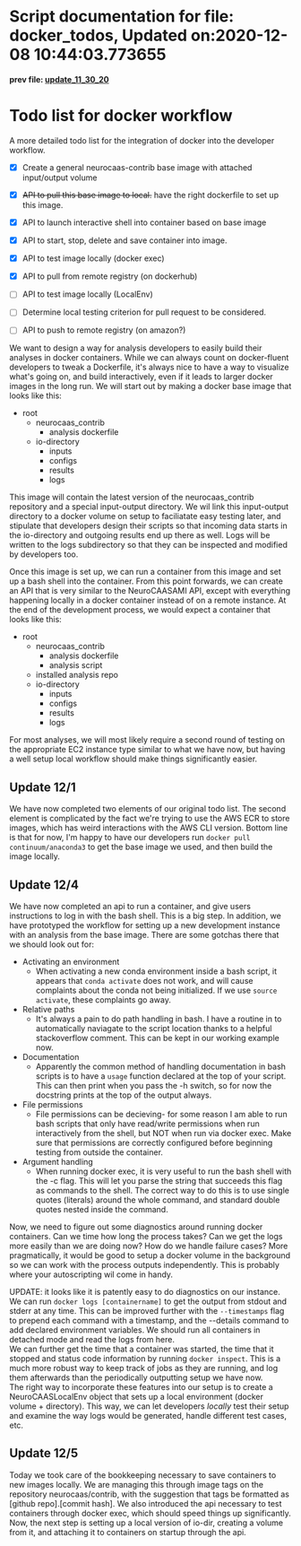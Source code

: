 
Script documentation for file: docker_todos, Updated on:2020-12-08 10:44:03.773655
==================================================================================
 
  
**prev file: [update_11_30_20](./update_11_30_20.md)**
# Todo list for docker workflow
  
A more detailed todo list for the integration of docker into the developer workflow.
- [x] Create a general neurocaas-contrib base image with attached input/output volume
- [x] ~~API to pull this base image to local.~~ have the right dockerfile to set up this image.
- [x] API to launch interactive shell into container based on base image
- [x] API to start, stop, delete and save container into image.
- [x] API to test image locally (docker exec)
- [x] API to pull from remote registry (on dockerhub)
- [ ] API to test image locally (LocalEnv)
- [ ] Determine local testing criterion for pull request to be considered.
- [ ] API to push to remote registry (on amazon?)


We want to design a way for analysis developers to easily build their analyses in docker containers. While we can always count on docker-fluent developers to tweak a Dockerfile, it's always nice to have a way to visualize what's going on, and build interactively, even if it leads to larger docker images in the long run. We will start out by making a docker base image that looks like this:
+ root
    + neurocaas_contrib
        + analysis dockerfile
    + io-directory
        + inputs
        + configs
        + results
        + logs


This image will contain the latest version of the neurocaas_contrib repository and a special input-output directory. We wil link this input-output directory to a docker volume on setup to faciliatate easy testing later, and stipulate that developers design their scripts so that incoming data starts in the io-directory and outgoing results end up there as well. Logs will be written to the logs subdirectory so that they can be inspected and modified by developers too.

Once this image is set up, we can run a container from this image and set up a bash shell into the container. From this point forwards, we can create an API that is very similar to the NeuroCAASAMI API, except with everything happening locally in a docker container instead of on a remote instance. At the end of the development process, we would expect a container that looks like this:
+ root
    + neurocaas_contrib
        + analysis dockerfile
        + analysis script
    + installed analysis repo
    + io-directory
        + inputs
        + configs
        + results
        + logs


For most analyses, we will most likely require a second round of testing on the appropriate EC2 instance type similar to what we have now, but having a well setup local workflow should make things significantly easier.
## Update 12/1


We have now completed two elements of our original todo list. The second element is complicated by the fact we're trying to use the AWS ECR to store images, which has weird interactions with the AWS CLI version. Bottom line is that for now, I'm happy to have our developers run `docker pull continuum/anaconda3` to get the base image we used, and then build the image locally.
## Update 12/4


We have now completed an api to run a container, and give users instructions to log in with the bash shell. This is a big step. In addition, we have prototyped the workflow for setting up a new development instance with an analysis from the base image. There are some gotchas there that we should look out for:
- Activating an environment
    - When activating a new conda environment inside a bash script, it appears that `conda activate` does not work, and will cause complaints about the conda not being initialized. If we use `source activate`, these complaints go away.
- Relative paths
    - It's always a pain to do path handling in bash. I have a routine in to automatically naviagate to the script location thanks to a helpful stackoverflow comment. This can be kept in our working example now.
- Documentation
    - Apparently the common method of handling documentation in bash scripts is to have a `usage` function declared at the top of your script. This can then print when you pass the -h switch, so for now the docstring prints at the top of the output always.
- File permissions
    - File permissions can be decieving- for some reason I am able to run bash scripts that only have read/write permissions when run interactively from the shell, but NOT when run via docker exec. Make sure that permissions are correctly configured before beginning testing from outside the container.
- Argument handling
    - When running docker exec, it is very useful to run the bash shell with the -c flag. This will let you parse the string that succeeds this flag as commands to the shell. The correct way to do this is to use single quotes (literals) around the whole command, and standard double quotes nested inside the command.


Now, we need to figure out some diagnostics around running docker containers. Can we time how long the process takes? Can we get the logs more easily than we are doing now? How do we handle failure cases? More pragmatically, it would be good to setup a docker volume in the background so we can work with the process outputs independently. This is probably where your autoscripting wil come in handy.

UPDATE: it looks like it is patently easy to do diagnostics on our instance.  
We can run `docker logs [containername]` to get the output from stdout and stderr at any time. This can be improved further with the `--timestamps` flag to prepend each command with a timestamp, and the --details command to add declared environment variables. We should run all containers in detached mode and read the logs from here.   
We can further get the time that a container was started, the time that it stopped and status code information by running `docker inspect`. This is a much more robust way to keep track of jobs as they are running, and log them afterwards than the periodically outputting setup we have now.   
The right way to incorporate these features into our setup is to create a NeuroCAASLocalEnv object that sets up a local environment (docker volume + directory). This way, we can let developers *locally* test their setup and examine the way logs would be generated, handle different test cases, etc. 
## Update 12/5


Today we took care of the bookkeeping necessary to save containers to new images locally. We are managing this through image tags on the repository neurocaas/contrib, with the suggestion that tags be formatted as [github repo].[commit hash]. We also introduced the api necessary to test containers through docker exec, which should speed things up significantly. Now, the next step is setting up a local version of io-dir, creating a volume from it, and attaching it to containers on startup through the api.
